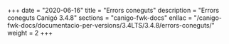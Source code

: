 +++
date        = "2020-06-16"
title       = "Errors coneguts"
description = "Errors coneguts Canigó 3.4.8"
sections    = "canigo-fwk-docs"
enllac		= "/canigo-fwk-docs/documentacio-per-versions/3.4LTS/3.4.8/errors-coneguts/"
weight      = 2
+++
